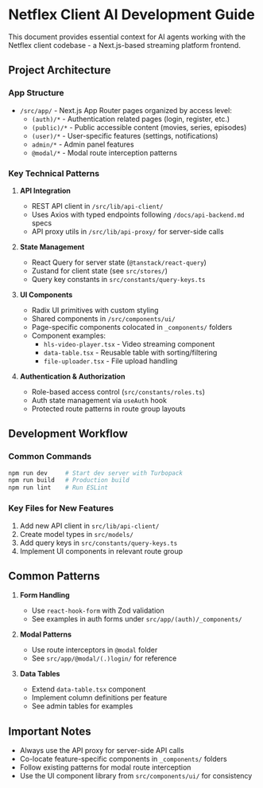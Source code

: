 # Netflex Client AI Development Guide

This document provides essential context for AI agents working with the Netflex client codebase - a Next.js-based streaming platform frontend.

## Project Architecture

### App Structure

- `/src/app/` - Next.js App Router pages organized by access level:
  - `(auth)/*` - Authentication related pages (login, register, etc.)
  - `(public)/*` - Public accessible content (movies, series, episodes)
  - `(user)/*` - User-specific features (settings, notifications)
  - `admin/*` - Admin panel features
  - `@modal/*` - Modal route interception patterns

### Key Technical Patterns

1. **API Integration**

   - REST API client in `/src/lib/api-client/`
   - Uses Axios with typed endpoints following `/docs/api-backend.md` specs
   - API proxy utils in `/src/lib/api-proxy/` for server-side calls

2. **State Management**

   - React Query for server state (`@tanstack/react-query`)
   - Zustand for client state (see `src/stores/`)
   - Query key constants in `src/constants/query-keys.ts`

3. **UI Components**

   - Radix UI primitives with custom styling
   - Shared components in `/src/components/ui/`
   - Page-specific components colocated in `_components/` folders
   - Component examples:
     - `hls-video-player.tsx` - Video streaming component
     - `data-table.tsx` - Reusable table with sorting/filtering
     - `file-uploader.tsx` - File upload handling

4. **Authentication & Authorization**
   - Role-based access control (`src/constants/roles.ts`)
   - Auth state management via `useAuth` hook
   - Protected route patterns in route group layouts

## Development Workflow

### Common Commands

```bash
npm run dev     # Start dev server with Turbopack
npm run build   # Production build
npm run lint    # Run ESLint
```

### Key Files for New Features

1. Add new API client in `src/lib/api-client/`
2. Create model types in `src/models/`
3. Add query keys in `src/constants/query-keys.ts`
4. Implement UI components in relevant route group

## Common Patterns

1. **Form Handling**

   - Use `react-hook-form` with Zod validation
   - See examples in auth forms under `src/app/(auth)/_components/`

2. **Modal Patterns**

   - Use route interceptors in `@modal` folder
   - See `src/app/@modal/(.)login/` for reference

3. **Data Tables**
   - Extend `data-table.tsx` component
   - Implement column definitions per feature
   - See admin tables for examples

## Important Notes

- Always use the API proxy for server-side API calls
- Co-locate feature-specific components in `_components/` folders
- Follow existing patterns for modal route interception
- Use the UI component library from `src/components/ui/` for consistency

